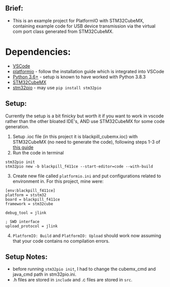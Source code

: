 ## Brief:
* This is an example project for PlatformIO with STM32CubeMX, containing example code for USB device transmission via the virtual com port class generated from STM32CubeMX.

# Dependencies:
* [VSCode](https://code.visualstudio.com/)
* [platformio](https://platformio.org/) - follow the installation guide which is integrated into VSCode
* [Python 3.6+](https://www.python.org/) - setup is known to have worked with Python 3.8.3
* [STM32CubeMX](https://www.st.com/en/development-tools/stm32cubemx.html)
* [stm32pio](https://github.com/ussserrr/stm32pio) - may use ```pip install stm32pio```


## Setup:
Currently the setup is a bit finicky but worth it if you want to work in vscode rather than the other bloated IDE's, AND use STM32CubeMX for some code generation.

1. Setup .ioc file (in this project it is blackpill_cubemx.ioc) with STM32CubeMX (no need to generate the code), following steps 1-3 of [this guide](https://github.com/ussserrr/stm32pio/tree/master/examples/cli)
2. Run the code in terminal
```
stm32pio init
stm32pio new -b blackpill_f411ce --start-editor=code --with-build
```
3. Create new file called ```platformio.ini``` and put configurations related to environment in. For this project, mine were:
```
[env:blackpill_f411ce]
platform = ststm32
board = blackpill_f411ce
framework = stm32cube

debug_tool = jlink

; SWD interface
upload_protocol = jlink
```
4. ```PlatformIO: Build``` and ```PlatformIO: Upload``` should work now assuming that your code contains no compilation errors.

## Setup Notes:
* before running ```stm32pio init```, I had to change the cubemx_cmd and java_cmd path in stm32pio.ini.
* .h files are stored in ```include``` and .c files are stored in ```src```.